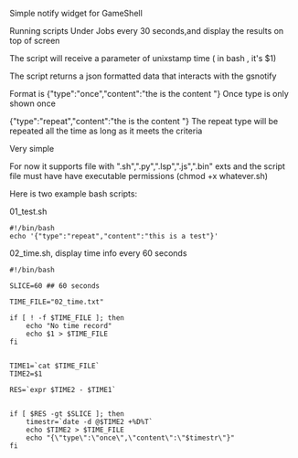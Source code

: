 Simple notify widget for GameShell

Running scripts Under Jobs every 30 seconds,and display the results on top of screen 

The script will receive a parameter of unixstamp time ( in bash , it's $1)


The script returns a json formatted data that interacts with the gsnotify

Format is
{"type":"once","content":"the is the content "}
Once type is only shown once

{"type":"repeat","content":"the is the content "}
The repeat type will be repeated all the time as long as it meets the criteria

Very simple

For now it supports file with ".sh",".py",".lsp",".js",".bin"  exts
and the script file must have have executable permissions (chmod +x whatever.sh)


Here is two example bash scripts:

01\_test.sh

```
#!/bin/bash
echo '{"type":"repeat","content":"this is a test"}'
```

02\_time.sh, display time info every 60 seconds

```
#!/bin/bash

SLICE=60 ## 60 seconds

TIME_FILE="02_time.txt"

if [ ! -f $TIME_FILE ]; then
	echo "No time record"
	echo $1 > $TIME_FILE
fi


TIME1=`cat $TIME_FILE`
TIME2=$1

RES=`expr $TIME2 - $TIME1`


if [ $RES -gt $SLICE ]; then
	timestr=`date -d @$TIME2 +%D%T`
    echo $TIME2 > $TIME_FILE
	echo "{\"type\":\"once\",\"content\":\"$timestr\"}"
fi
```



